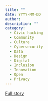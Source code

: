 ```yaml
---
title: ""
date: YYYY-MM-DD
author: 
description: ""
category:
  - Civic hacking
  - Community
  - Culture
  - Cybersecurity
  - Data
  - Design
  - Digital
  - Inclusion
  - Innovation
  - Open
  - Privacy
---
```




[Full story]()